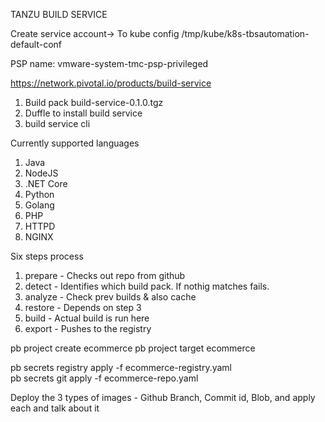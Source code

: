 
TANZU BUILD SERVICE

Create service account-> To kube config
/tmp/kube/k8s-tbsautomation-default-conf

PSP name: vmware-system-tmc-psp-privileged


https://network.pivotal.io/products/build-service
1. Build pack build-service-0.1.0.tgz 
2. Duffle to install build service
3. build service cli 

Currently supported languages 
1. Java 
2. NodeJS 
3. .NET Core 
4. Python 
5. Golang 
6. PHP 
7. HTTPD 
8. NGINX 

Six steps process
1. prepare - Checks out repo from github
2. detect  - Identifies which build pack. If nothig matches fails.
3. analyze - Check prev builds & also cache
4. restore - Depends on step 3
5. build - Actual build is run here
6. export - Pushes to the registry


pb project create ecommerce 
pb project target ecommerce 

pb secrets registry apply -f ecommerce-registry.yaml  
pb secrets git apply -f  ecommerce-repo.yaml 

Deploy the 3 types of images - Github Branch, Commit id, Blob, and apply each and talk about it
